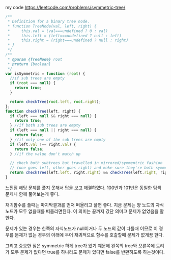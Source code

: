 my code
https://leetcode.com/problems/symmetric-tree/

```javascript
/**
 * Definition for a binary tree node.
 * function TreeNode(val, left, right) {
 *     this.val = (val===undefined ? 0 : val)
 *     this.left = (left===undefined ? null : left)
 *     this.right = (right===undefined ? null : right)
 * }
 */
/**
 * @param {TreeNode} root
 * @return {boolean}
 */
var isSymmetric = function (root) {
  //if sub trees are empty
  if (root === null) {
    return true;
  }

  return checkTree(root.left, root.right);
};
function checkTree(left, right) {
  if (left === null && right === null) {
    return true;
  } //if both sub trees are empty
  if (left === null || right === null) {
    return false;
  } //if only one of the sub trees are empty
  if (left.val !== right.val) {
    return false;
  } //if the value don't match up

  // check both subtrees but travelled in mirrored/symmentric fashion
  // (one goes left, other goes right) and make sure they're both symmetric
  return checkTree(left.left, right.right) && checkTree(left.right, right.left);
}
```

느낀점
해당 문제를 풀지 못해서 답을 보고 해결하였다.
100번과 101번은 동일한 탐색 문제니 함께 풀어보는게 좋다.

재귀함수를 풀때는 마지막결과를 먼저 떠올리고 풀면 좋다. 지금 문제는 양 노드의 자식노드가 모두 없을때를 떠올리면된다. 이 의미는 끝까지 갔단 의미고 문제가 없었음을 말한다.

문제가 있는 경우는 한쪽의 자식노드가 null이거나 두 노드의 값이 다를때 이므로 이 경우를 문제가 없는 경우의 아래에 두어 재귀적으로 함수를 호출할때 문제가 없게끔 한다.

그리고 중요한 점은 symmetric 하게 tree가 있기 떄문에 왼쪽의 tree와 오른쪽에 트리가 모두 문제가 없다면 true를 하나라도 문제가 있다면 false를 반환하도록 하는것이다.
